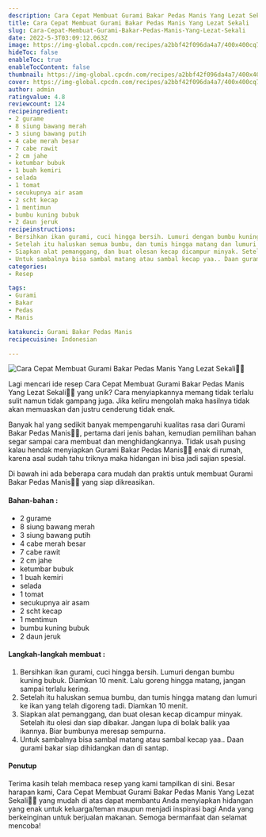 ```yaml
---
description: Cara Cepat Membuat Gurami Bakar Pedas Manis Yang Lezat Sekali"
title: Cara Cepat Membuat Gurami Bakar Pedas Manis Yang Lezat Sekali
slug: Cara-Cepat-Membuat-Gurami-Bakar-Pedas-Manis-Yang-Lezat-Sekali
date: 2022-5-3T03:09:12.063Z
image: https://img-global.cpcdn.com/recipes/a2bbf42f096da4a7/400x400cq70/photo.jpg
hideToc: false
enableToc: true
enableTocContent: false
thumbnail: https://img-global.cpcdn.com/recipes/a2bbf42f096da4a7/400x400cq70/photo.jpg
cover: https://img-global.cpcdn.com/recipes/a2bbf42f096da4a7/400x400cq70/photo.jpg
author: admin
ratingvalue: 4.8
reviewcount: 124
recipeingredient:
- 2 gurame
- 8 siung bawang merah
- 3 siung bawang putih
- 4 cabe merah besar
- 7 cabe rawit
- 2 cm jahe
- ketumbar bubuk
- 1 buah kemiri
- selada
- 1 tomat
- secukupnya air asam
- 2 scht kecap
- 1 mentimun
- bumbu kuning bubuk
- 2 daun jeruk
recipeinstructions:
- Bersihkan ikan gurami, cuci hingga bersih. Lumuri dengan bumbu kuning bubuk. Diamkan 10 menit. Lalu goreng hingga matang, jangan sampai terlalu kering.
- Setelah itu haluskan semua bumbu, dan tumis hingga matang dan lumuri ke ikan yang telah digoreng tadi. Diamkan 10 menit.
- Siapkan alat pemanggang, dan buat olesan kecap dicampur minyak. Setelah itu olesi dan siap dibakar. Jangan lupa di bolak balik yaa ikannya. Biar bumbunya meresap sempurna.
- Untuk sambalnya bisa sambal matang atau sambal kecap yaa.. Daan gurami bakar siap dihidangkan dan di santap.
categories:
- Resep

tags:
- Gurami
- Bakar
- Pedas
- Manis

katakunci: Gurami Bakar Pedas Manis
recipecuisine: Indonesian

---
```


![Cara Cepat Membuat Gurami Bakar Pedas Manis Yang Lezat Sekali👩‍🍳](https://img-global.cpcdn.com/recipes/a2bbf42f096da4a7/400x400cq70/photo.jpg)

Lagi mencari ide resep Cara Cepat Membuat Gurami Bakar Pedas Manis Yang Lezat Sekali👩‍🍳 yang unik? Cara menyiapkannya memang tidak terlalu sulit namun tidak gampang juga. Jika keliru mengolah maka hasilnya tidak akan memuaskan dan justru cenderung tidak enak.

Banyak hal yang sedikit banyak mempengaruhi kualitas rasa dari Gurami Bakar Pedas Manis👩‍🍳, pertama dari jenis bahan, kemudian pemilihan bahan segar sampai cara membuat dan menghidangkannya. Tidak usah pusing kalau hendak menyiapkan Gurami Bakar Pedas Manis👩‍🍳 enak di rumah, karena asal sudah tahu triknya maka hidangan ini bisa jadi sajian spesial.

Di bawah ini ada beberapa cara mudah dan praktis untuk membuat Gurami Bakar Pedas Manis👩‍🍳 yang siap dikreasikan.

<!--inarticleads1-->

#### Bahan-bahan :

- 2 gurame
- 8 siung bawang merah
- 3 siung bawang putih
- 4 cabe merah besar
- 7 cabe rawit
- 2 cm jahe
- ketumbar bubuk
- 1 buah kemiri
- selada
- 1 tomat
- secukupnya air asam
- 2 scht kecap
- 1 mentimun
- bumbu kuning bubuk
- 2 daun jeruk

<!--inarticleads2-->

#### Langkah-langkah membuat :

1. Bersihkan ikan gurami, cuci hingga bersih. Lumuri dengan bumbu kuning bubuk. Diamkan 10 menit. Lalu goreng hingga matang, jangan sampai terlalu kering.
1. Setelah itu haluskan semua bumbu, dan tumis hingga matang dan lumuri ke ikan yang telah digoreng tadi. Diamkan 10 menit.
1. Siapkan alat pemanggang, dan buat olesan kecap dicampur minyak. Setelah itu olesi dan siap dibakar. Jangan lupa di bolak balik yaa ikannya. Biar bumbunya meresap sempurna.
1. Untuk sambalnya bisa sambal matang atau sambal kecap yaa.. Daan gurami bakar siap dihidangkan dan di santap.

#### Penutup

Terima kasih telah membaca resep yang kami tampilkan di sini. Besar harapan kami, Cara Cepat Membuat Gurami Bakar Pedas Manis Yang Lezat Sekali👩‍🍳 yang mudah di atas dapat membantu Anda menyiapkan hidangan yang enak untuk keluarga/teman maupun menjadi inspirasi bagi Anda yang berkeinginan untuk berjualan makanan. Semoga bermanfaat dan selamat mencoba!